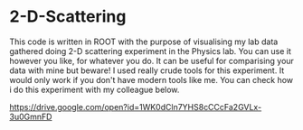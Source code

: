 # 2-D-Scattering

This code is written in ROOT with the purpose of visualising my lab data gathered doing 2-D scattering experiment in the Physics lab. You 
can use it however you like, for whatever you do. It can be useful for comparising your data with mine but beware! I used really crude 
tools for this experiment. It would only work if you don't have modern tools like me. You can check how i do this experiment with my 
colleague below.

https://drive.google.com/open?id=1WK0dCln7YHS8cCCcFa2GVLx-3u0GmnFD
